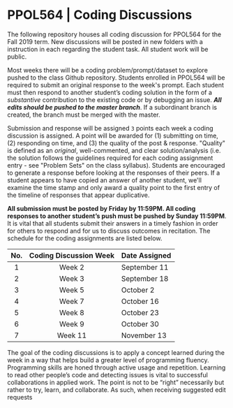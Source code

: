 # PPOL564 | Coding Discussions

The following repository houses all coding discussion for PPOL564 for the Fall 2019 term. New discussions will be posted in new folders with a instruction in each regarding the student task. All student work will be public. 

Most weeks there will be a coding problem/prompt/dataset to explore pushed to the class Github repository. Students enrolled in PPOL564 will be required to submit an original response to the week's prompt. Each student must then respond to another student’s coding solution in the form of a _substantive_ contribution to the existing code or by debugging an issue. **_All edits should be pushed to the master branch_**. If a subordinant branch is created, the branch must be merged with the master.

Submission and response will be assigned `3` points each week a coding discussion is assigned. A point will be awarded for (1) submitting on time, (2) responding on time, and (3) the quality of the post & response. "Quality" is defined as an _original_, well-commented, and clear solution/analysis (i.e. the solution follows the guidelines required for each coding assignment entry - see "Problem Sets" on the class syllabus). Students are encouraged to generate a response before looking at the responses of their peers. If a student appears to have copied an answer of another student, we'll examine the time stamp and only award a quality point to the first entry of the timeline of responses that appear duplicative. 

**All submission must be posted by Friday by 11:59PM. All coding responses to another student’s push must be pushed by Sunday 11:59PM**. It is vital that all students submit their answers in a timely fashion in order for others to respond and for us to discuss outcomes in recitation. The schedule for the coding assignments are listed below.

| No.   | Coding Discussion Week | Date Assigned |
|:-----:|:-----------------------:|---------------|
   1  |        Week 2         |  September 11 
   2  |        Week 3         |  September 18 
   3  |        Week 5         |  October 2
   4  |        Week 7         |  October 16
   5  |        Week 8         |  October 23
   6  |        Week 9         |  October 30
   7  |        Week 11        |  November 13
   
The goal of the coding discussions is to apply a concept learned during the week in a way that helps build a greater level of programming fluency. Programming skills are honed through active usage and repetition. Learning to read other people’s code and detecting issues is vital to successful collaborations in applied work. The point is not to be “right” necessarily but rather to try, learn, and collaborate. As such, when receiving suggested edit requests



